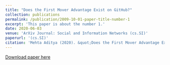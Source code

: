 ```yaml
---
title: "Does the First Mover Advantage Exist on GitHub?"
collection: publications
permalink: /publication/2009-10-01-paper-title-number-1
excerpt: 'This paper is about the number 1.'
date: 2020-06-03
venue: 'ArXiv Journal: Social and Information Networks (cs.SI)'
paperurl: '(cs.SI)'
citation: 'Mehta Aditya (2020). &quot;Does the First Mover Advantage Exist on GitHub?.&quot; <i>ArXiv Journal: Social and Information Networks (cs.SI)</i>. 1(1).'
---
```


[Download paper here](https://arxiv.org/pdf/2006.02193)